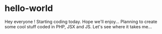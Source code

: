 # hello-world

Hey everyone !
Starting coding today. Hope we'll enjoy...
Planning to create some cool stuff coded in PHP, JSX and JS. 
Let's see where it takes me...
